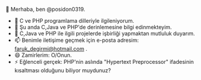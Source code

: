 👋 Merhaba, ben @posidon0319.
- 👀 C ve PHP programlama dilleriyle ilgileniyorum.
- 🌱 Şu anda C,Java ve PHP'de derinlemesine bilgi edinmekteyim.
- 💞️ C,Java ve PHP ile ilgili projelerde işbirliği yapmaktan mutluluk duyarım.
- 📫 Benimle iletişime geçmek için e-posta adresim: faruk_degirmi@hotmail.com .
- 😄 Zamirlerim: O/Onun.
- ⚡ Eğlenceli gerçek: PHP'nin aslında "Hypertext Preprocessor" ifadesinin kısaltması olduğunu biliyor muydunuz?

<!---
posidon0319/posidon0319, bu dosyası ile birlikte bir ✨ özel ✨ repository çünkü `README.md` (bu dosya) GitHub profilinizde görünüyor.
Değişikliklerinizi görmek için Önizleme bağlantısına tıklayabilirsiniz.
--->
